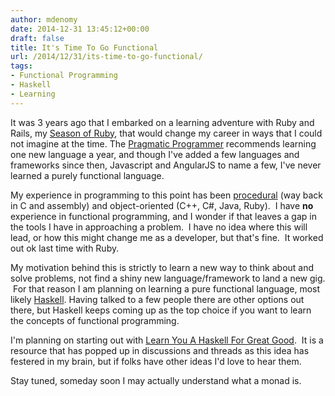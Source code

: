 ```yaml
---
author: mdenomy
date: 2014-12-31 13:45:12+00:00
draft: false
title: It's Time To Go Functional
url: /2014/12/31/its-time-to-go-functional/
tags:
- Functional Programming
- Haskell
- Learning
---
```


It was 3 years ago that I embarked on a learning adventure with Ruby and Rails, my [Season of Ruby](/tags/season-of-ruby/), that would change my career in ways that I could not imagine at the time. The [Pragmatic Programmer](https://pragprog.com/the-pragmatic-programmer) recommends learning one new language a year, and though I've added a few languages and frameworks since then, Javascript and AngularJS to name a few, I've never learned a purely functional language.

My experience in programming to this point has been [procedural](http://en.wikipedia.org/wiki/Procedural_programming) (way back in C and assembly) and object-oriented (C++, C#, Java, Ruby).  I have **no** experience in functional programming, and I wonder if that leaves a gap in the tools I have in approaching a problem.  I have no idea where this will lead, or how this might change me as a developer, but that's fine.  It worked out ok last time with Ruby.

My motivation behind this is strictly to learn a new way to think about and solve problems, not find a shiny new language/framework to land a new gig.  For that reason I am planning on learning a pure functional language, most likely [Haskell](https://www.haskell.org/haskellwiki/Haskell). Having talked to a few people there are other options out there, but Haskell keeps coming up as the top choice if you want to learn the concepts of functional programming.

I'm planning on starting out with [Learn You A Haskell For Great Good](http://learnyouahaskell.com/introduction).  It is a resource that has popped up in discussions and threads as this idea has festered in my brain, but if folks have other ideas I'd love to hear them.

Stay tuned, someday soon I may actually understand what a monad is.


